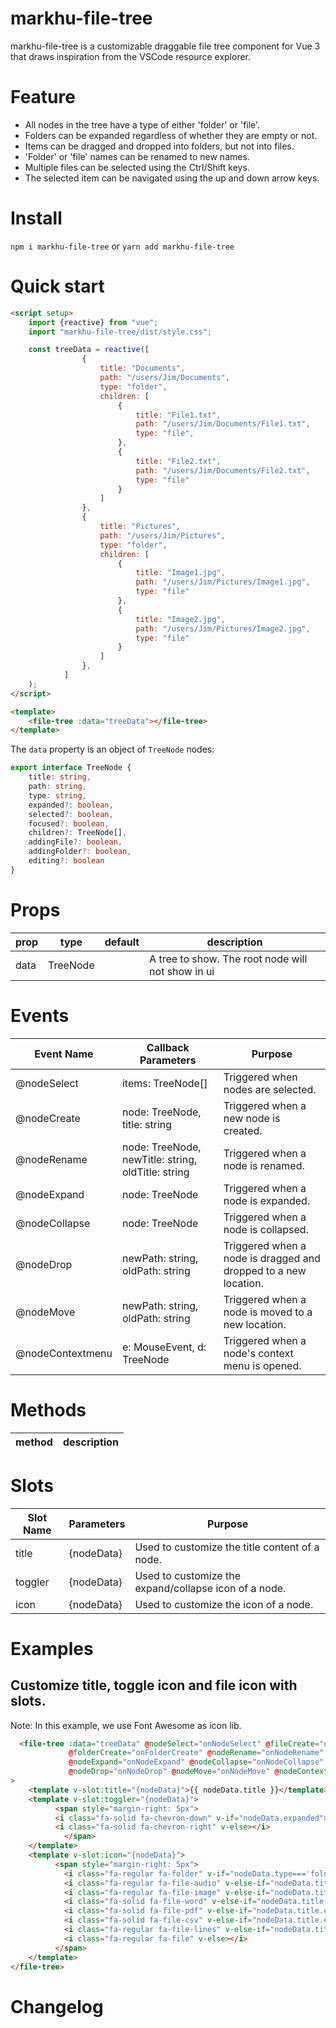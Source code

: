 # markhu-file-tree

markhu-file-tree is a customizable draggable file tree component for Vue 3 that draws inspiration from the VSCode resource explorer.

# Feature

* All nodes in the tree have a type of either 'folder' or 'file'.
* Folders can be expanded regardless of whether they are empty or not.
* Items can be dragged and dropped into folders, but not into files.
* 'Folder' or 'file' names can be renamed to new names.
* Multiple files can be selected using the Ctrl/Shift keys.
* The selected item can be navigated using the up and down arrow keys.

# Install

`npm i markhu-file-tree`
or
`yarn add markhu-file-tree`

# Quick start

````html
<script setup>
    import {reactive} from "vue";
    import "markhu-file-tree/dist/style.css";

    const treeData = reactive([
                {
                    title: "Documents",
                    path: "/users/Jim/Documents",
                    type: "folder",
                    children: [
                        {
                            title: "File1.txt",
                            path: "/users/Jim/Documents/File1.txt",
                            type: "file",
                        },
                        {
                            title: "File2.txt",
                            path: "/users/Jim/Documents/File2.txt",
                            type: "file"
                        }
                    ]
                },
                {
                    title: "Pictures",
                    path: "/users/Jim/Pictures",
                    type: "folder",
                    children: [
                        {
                            title: "Image1.jpg",
                            path: "/users/Jim/Pictures/Image1.jpg",
                            type: "file"
                        },
                        {
                            title: "Image2.jpg",
                            path: "/users/Jim/Pictures/Image2.jpg",
                            type: "file"
                        }
                    ]
                },
            ]
    );
</script>

<template>
    <file-tree :data="treeData"></file-tree>
</template>
````

The `data` property is an object of `TreeNode` nodes:

````typescript
export interface TreeNode {
    title: string,
    path: string,
    type: string,
    expanded?: boolean,
    selected?: boolean,
    focused?: boolean,
    children?: TreeNode[],
    addingFile?: boolean,
    addingFolder?: boolean,
    editing?: boolean
}
````

# Props

| prop              | type               | default              | description                                       |
|-------------------|--------------------|----------------------|---------------------------------------------------|
| data              | TreeNode|                      | A tree to show. The root node will not show in ui |

# Events

| Event Name | Callback Parameters                                | Purpose |
|--------------------|----------------------------------------------------|-----------------------------------------------------------| 
| @nodeSelect | items: TreeNode[]                                  | Triggered when nodes are selected. |
| @nodeCreate | node: TreeNode, title: string                      | Triggered when a new node is created. |
| @nodeRename | node: TreeNode, newTitle: string, oldTitle: string | Triggered when a node is renamed. |
| @nodeExpand | node: TreeNode                                     | Triggered when a node is expanded. | 
| @nodeCollapse | node: TreeNode                                     | Triggered when a node is collapsed. |
| @nodeDrop | newPath: string, oldPath: string                   | Triggered when a node is dragged and dropped to a new location. | 
| @nodeMove | newPath: string, oldPath: string                   | Triggered when a node is moved to a new location. |
| @nodeContextmenu | e: MouseEvent, d: TreeNode                         | Triggered when a node's context menu is opened. |

# Methods

| method                                                                                                   | description                                                                                        |
|----------------------------------------------------------------------------------------------------------|----------------------------------------------------------------------------------------------------|

# Slots

| Slot Name | Parameters | Purpose |
| --------- | -------------- | ----------------------------------------------------------- | 
| title | {nodeData} | Used to customize the title content of a node. |
| toggler | {nodeData} | Used to customize the expand/collapse icon of a node. |
| icon | {nodeData} | Used to customize the icon of a node. |

# Examples

## Customize title, toggle icon and file icon with slots.
Note: In this example, we use Font Awesome as icon lib.

````html
  <file-tree :data="treeData" @nodeSelect="onNodeSelect" @fileCreate="onFileCreate"
             @folderCreate="onFolderCreate" @nodeRename="onNodeRename"
             @nodeExpand="onNodeExpand" @nodeCollapse="onNodeCollapse"
             @nodeDrop="onNodeDrop" @nodeMove="onNodeMove" @nodeContextmenu="onNodeContextmenu"
>
    <template v-slot:title="{nodeData}">{{ nodeData.title }}</template>
    <template v-slot:toggler="{nodeData}">
          <span style="margin-right: 5px">
          <i class="fa-solid fa-chevron-down" v-if="nodeData.expanded"></i>
          <i class="fa-solid fa-chevron-right" v-else></i>
            </span>
    </template>
    <template v-slot:icon="{nodeData}">
          <span style="margin-right: 5px">
            <i class="fa-regular fa-folder" v-if="nodeData.type==='folder'"></i>
            <i class="fa-regular fa-file-audio" v-else-if="nodeData.title.endsWith('.mp3')"></i>
            <i class="fa-regular fa-file-image" v-else-if="nodeData.title.endsWith('.jpg')"></i>
            <i class="fa-solid fa-file-word" v-else-if="nodeData.title.endsWith('.doc')"></i>
            <i class="fa-solid fa-file-pdf" v-else-if="nodeData.title.endsWith('.pdf')"></i>
            <i class="fa-solid fa-file-csv" v-else-if="nodeData.title.endsWith('.csv')"></i>
            <i class="fa-regular fa-file-lines" v-else-if="nodeData.title.endsWith('.txt')"></i>
            <i class="fa-regular fa-file" v-else></i>
          </span>
    </template>
</file-tree>
````

# Changelog

```

```
